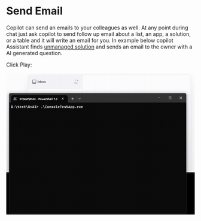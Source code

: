 # Send Email

Copilot can send an emails to your colleagues as well. At any point during chat just ask copilot to send follow up email about a list, an app, a solution, or a table and it will write an email for you. In example below copilot Assistant finds [unmanaged solution](https://learn.microsoft.com/en-us/power-platform/alm/solution-concepts-alm#managed-and-unmanaged-solutions) and sends an email to the owner with a AI generated question.

Click Play:

![Send Email](assets/images/SendEmail.gif)
